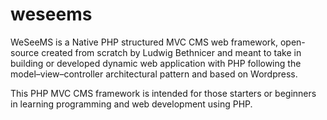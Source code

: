 # weseems
WeSeeMS is a Native PHP structured MVC CMS web framework, open-source created from scratch by Ludwig Bethnicer and meant to take in building or developed dynamic web application with PHP following the model–view–controller architectural pattern and based on Wordpress.

  This PHP MVC CMS framework is intended for those starters or beginners in learning programming and web development using PHP.
